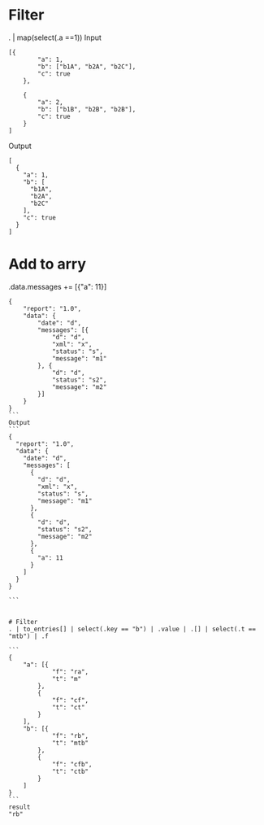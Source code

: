 # Filter
. | map(select(.a ==1))
Input
```
[{
		"a": 1,
		"b": ["b1A", "b2A", "b2C"],
		"c": true
	},

	{
		"a": 2,
		"b": ["b1B", "b2B", "b2B"],
		"c": true
	}
]

```
Output
```
[
  {
    "a": 1,
    "b": [
      "b1A",
      "b2A",
      "b2C"
    ],
    "c": true
  }
]
```

# Add to arry

.data.messages += [{"a": 11}]
````
{
    "report": "1.0",
    "data": {
        "date": "d",
        "messages": [{
            "d": "d",
            "xml": "x",
            "status": "s",
            "message": "m1"
        }, {
            "d": "d",
            "status": "s2",
            "message": "m2"
        }]
    }
}
```
Output
```
{
  "report": "1.0",
  "data": {
    "date": "d",
    "messages": [
      {
        "d": "d",
        "xml": "x",
        "status": "s",
        "message": "m1"
      },
      {
        "d": "d",
        "status": "s2",
        "message": "m2"
      },
      {
        "a": 11
      }
    ]
  }
}

```


# Filter
. | to_entries[] | select(.key == "b") | .value | .[] | select(.t == "mtb") | .f

```
{
	"a": [{
			"f": "ra",
			"t": "m"
		},
		{
			"f": "cf",
			"t": "ct"
		}
	],
	"b": [{
			"f": "rb",
			"t": "mtb"
		},
		{
			"f": "cfb",
			"t": "ctb"
		}
	]
}
```
result
"rb"

